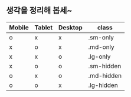 ## 생각을 정리해 봅세~

| Mobile | Tablet | Desktop | class      |
| ------ | ------ | ------- | ---------- |
| o      | x      | x       | .sm-only   |
| x      | o      | x       | .md-only   |
| x      | x      | o       | .lg-only   |
| x      | o      | o       | .sm-hidden |
| o      | x      | o       | .md-hidden |
| o      | o      | x       | .lg-hidden |
